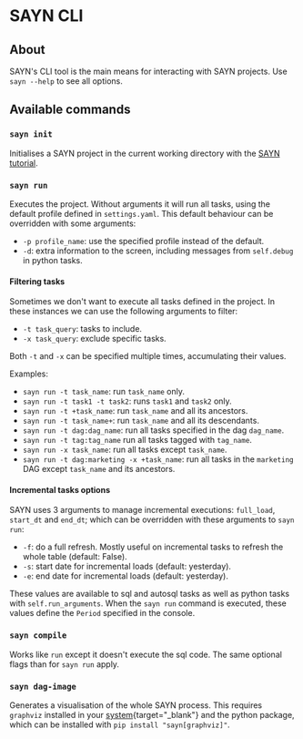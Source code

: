# SAYN CLI

## About

SAYN's CLI tool is the main means for interacting with SAYN projects. Use `sayn --help` to see all options.

## Available commands

### `sayn init`

Initialises a SAYN project in the current working directory with the
[SAYN tutorial](tutorials/tutorial_part1.md).

### `sayn run`

Executes the project. Without arguments it will run all tasks, using the default profile defined in
`settings.yaml`. This default behaviour can be overridden with some arguments:

* `-p profile_name`: use the specified profile instead of the default.
* `-d`: extra information to the screen, including messages from `self.debug` in python tasks.

#### Filtering tasks

Sometimes we don't want to execute all tasks defined in the project. In these instances we can use the
following arguments to filter:

* `-t task_query`: tasks to include.
* `-x task_query`: exclude specific tasks.

Both `-t` and `-x` can be specified multiple times, accumulating their values.

Examples:

* `sayn run -t task_name`: run `task_name` only.
* `sayn run -t task1 -t task2`: runs `task1` and `task2` only.
* `sayn run -t +task_name`: run `task_name` and all its ancestors.
* `sayn run -t task_name+`: run `task_name` and all its descendants.
* `sayn run -t dag:dag_name`: run all tasks specified in the dag `dag_name`.
* `sayn run -t tag:tag_name` run all tasks tagged with `tag_name`.
* `sayn run -x task_name`: run all tasks except `task_name`.
* `sayn run -t dag:marketing -x +task_name`: run all tasks in the `marketing` DAG except `task_name` and
  its ancestors.

#### Incremental tasks options

SAYN uses 3 arguments to manage incremental executions: `full_load`, `start_dt` and `end_dt`; which can
be overridden with these arguments to `sayn run`:

* `-f`: do a full refresh. Mostly useful on incremental tasks to refresh the whole table (default: False).
* `-s`: start date for incremental loads (default: yesterday).
* `-e`: end date for incremental loads (default: yesterday).

These values are available to sql and autosql tasks as well as python tasks with `self.run_arguments`.
When the `sayn run` command is executed, these values define the `Period` specified in the console.

### `sayn compile`

Works like `run` except it doesn't execute the sql code. The same optional flags than for `sayn run` apply.

### `sayn dag-image`

Generates a visualisation of the whole SAYN process. This requires `graphviz` installed in your
[system](https://www.graphviz.org/download/){target="\_blank"} and the python package, which can be
installed with `pip install "sayn[graphviz]"`.
